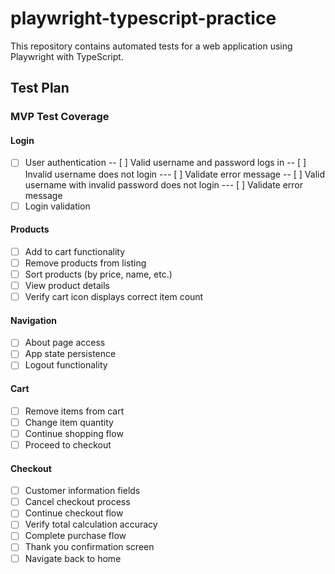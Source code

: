 # playwright-typescript-practice

This repository contains automated tests for a web application using Playwright with TypeScript.

## Test Plan

### MVP Test Coverage

#### Login
- [ ] User authentication
-- [ ] Valid username and password logs in
-- [ ] Invalid username does not login
--- [ ] Validate error message
-- [ ] Valid username with invalid password does not login
--- [ ] Validate error message
- [ ] Login validation

#### Products
- [ ] Add to cart functionality
- [ ] Remove products from listing
- [ ] Sort products (by price, name, etc.)
- [ ] View product details
- [ ] Verify cart icon displays correct item count

#### Navigation
- [ ] About page access
- [ ] App state persistence
- [ ] Logout functionality

#### Cart
- [ ] Remove items from cart
- [ ] Change item quantity
- [ ] Continue shopping flow
- [ ] Proceed to checkout

#### Checkout
- [ ] Customer information fields
- [ ] Cancel checkout process
- [ ] Continue checkout flow
- [ ] Verify total calculation accuracy
- [ ] Complete purchase flow
- [ ] Thank you confirmation screen
- [ ] Navigate back to home
